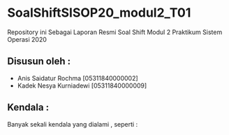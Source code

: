 # SoalShiftSISOP20_modul2_T01

Repository ini Sebagai Laporan Resmi Soal Shift Modul 2 Praktikum Sistem Operasi 2020

## Disusun oleh : 

  - Anis Saidatur Rochma    [05311840000002]
  - Kadek Nesya Kurniadewi  [05311840000009]
  
## Kendala :

Banyak sekali kendala yang dialami , seperti :

  
